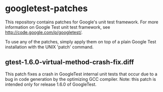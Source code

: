 googletest-patches
==================
 
This repository contains patches for Google&#39;s unit test framework. For more information on Google Test unit test framework, see http://code.google.com/p/googletest/.

To use any of the patches, simply apply them on top of a plain Google Test installation with the UNIX 'patch' command.

gtest-1.6.0-virtual-method-crash-fix.diff
-------------------------------------

This patch fixes a crash in GoogleTest internal unit tests that occur due to a bug in code generation by the optimizing GCC compiler. Note: this patch is intended only for release 1.6.0 of GoogleTest.


